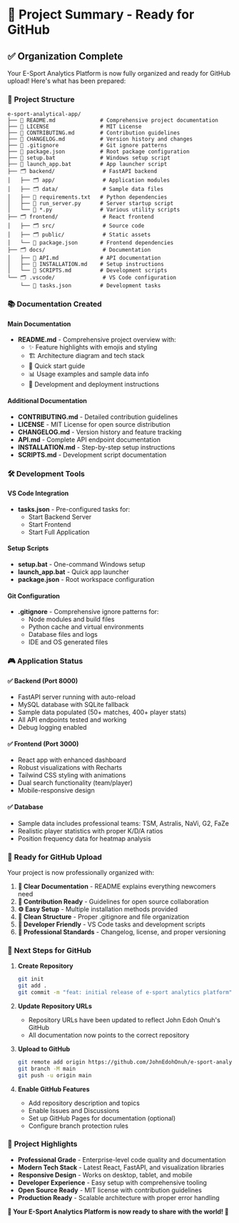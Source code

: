 # 🚀 Project Summary - Ready for GitHub

## ✅ Organization Complete

Your E-Sport Analytics Platform is now fully organized and ready for GitHub upload! Here's what has been prepared:

### 📁 **Project Structure**
```
e-sport-analytical-app/
├── 📄 README.md              # Comprehensive project documentation
├── 📄 LICENSE                # MIT License
├── 📄 CONTRIBUTING.md        # Contribution guidelines
├── 📄 CHANGELOG.md           # Version history and changes
├── 📄 .gitignore             # Git ignore patterns
├── 📄 package.json           # Root package configuration
├── 📄 setup.bat              # Windows setup script
├── 📄 launch_app.bat         # App launcher script
├── 🗂️ backend/               # FastAPI backend
│   ├── 🗂️ app/               # Application modules
│   ├── 🗂️ data/              # Sample data files
│   ├── 📄 requirements.txt   # Python dependencies
│   ├── 📄 run_server.py      # Server startup script
│   └── 📄 *.py               # Various utility scripts
├── 🗂️ frontend/              # React frontend
│   ├── 🗂️ src/               # Source code
│   ├── 🗂️ public/            # Static assets
│   └── 📄 package.json       # Frontend dependencies
├── 🗂️ docs/                  # Documentation
│   ├── 📄 API.md             # API documentation
│   ├── 📄 INSTALLATION.md    # Setup instructions
│   └── 📄 SCRIPTS.md         # Development scripts
└── 🗂️ .vscode/               # VS Code configuration
    └── 📄 tasks.json         # Development tasks
```

### 📚 **Documentation Created**

#### Main Documentation
- **README.md** - Comprehensive project overview with:
  - ✨ Feature highlights with emojis and styling
  - 🏗️ Architecture diagram and tech stack
  - 🚀 Quick start guide
  - 📊 Usage examples and sample data info
  - 🎯 Development and deployment instructions

#### Additional Documentation  
- **CONTRIBUTING.md** - Detailed contribution guidelines
- **LICENSE** - MIT License for open source distribution
- **CHANGELOG.md** - Version history and feature tracking
- **API.md** - Complete API endpoint documentation
- **INSTALLATION.md** - Step-by-step setup instructions
- **SCRIPTS.md** - Development script documentation

### 🛠️ **Development Tools**

#### VS Code Integration
- **tasks.json** - Pre-configured tasks for:
  - Start Backend Server
  - Start Frontend 
  - Start Full Application

#### Setup Scripts
- **setup.bat** - One-command Windows setup
- **launch_app.bat** - Quick app launcher
- **package.json** - Root workspace configuration

#### Git Configuration
- **.gitignore** - Comprehensive ignore patterns for:
  - Node modules and build files
  - Python cache and virtual environments
  - Database files and logs
  - IDE and OS generated files

### 🎮 **Application Status**

#### ✅ **Backend (Port 8000)**
- FastAPI server running with auto-reload
- MySQL database with SQLite fallback
- Sample data populated (50+ matches, 400+ player stats)
- All API endpoints tested and working
- Debug logging enabled

#### ✅ **Frontend (Port 3000)** 
- React app with enhanced dashboard
- Robust visualizations with Recharts
- Tailwind CSS styling with animations
- Dual search functionality (team/player)
- Mobile-responsive design

#### ✅ **Database**
- Sample data includes professional teams: TSM, Astralis, NaVi, G2, FaZe
- Realistic player statistics with proper K/D/A ratios
- Position frequency data for heatmap analysis

### 🚀 **Ready for GitHub Upload**

Your project is now professionally organized with:

1. **📖 Clear Documentation** - README explains everything newcomers need
2. **🤝 Contribution Ready** - Guidelines for open source collaboration  
3. **⚙️ Easy Setup** - Multiple installation methods provided
4. **🧹 Clean Structure** - Proper .gitignore and file organization
5. **🔧 Developer Friendly** - VS Code tasks and development scripts
6. **📝 Professional Standards** - Changelog, license, and proper versioning

### 🎯 **Next Steps for GitHub**

1. **Create Repository**
   ```bash
   git init
   git add .
   git commit -m "feat: initial release of e-sport analytics platform"
   ```

2. **Update Repository URLs**
   - Repository URLs have been updated to reflect John Edoh Onuh's GitHub
   - All documentation now points to the correct repository

3. **Upload to GitHub**
   ```bash
   git remote add origin https://github.com/JohnEdohOnuh/e-sport-analytical-app.git
   git branch -M main
   git push -u origin main
   ```

4. **Enable GitHub Features**
   - Add repository description and topics
   - Enable Issues and Discussions
   - Set up GitHub Pages for documentation (optional)
   - Configure branch protection rules

### 🌟 **Project Highlights**

- **Professional Grade** - Enterprise-level code quality and documentation
- **Modern Tech Stack** - Latest React, FastAPI, and visualization libraries
- **Responsive Design** - Works on desktop, tablet, and mobile
- **Developer Experience** - Easy setup with comprehensive tooling
- **Open Source Ready** - MIT license with contribution guidelines
- **Production Ready** - Scalable architecture with proper error handling

**🎉 Your E-Sport Analytics Platform is now ready to share with the world! 🎉**
